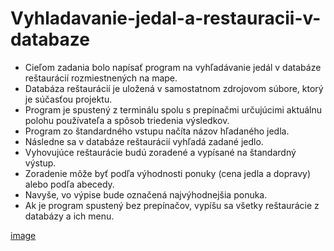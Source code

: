 # Vyhladavanie-jedal-a-restauracii-v-databaze

- Cieľom zadania bolo napísať program na vyhľadávanie jedál v databáze reštaurácií rozmiestnených na mape.
- Databáza reštaurácií je uložená v samostatnom zdrojovom súbore, ktorý je súčasťou projektu.
- Program je spustený z terminálu spolu s prepínačmi určujúcimi aktuálnu polohu používateľa a spôsob triedenia výsledkov.
- Program zo štandardného vstupu načíta názov hľadaného jedla.
- Následne sa v databáze reštaurácií vyhľadá zadané jedlo.
- Vyhovujúce reštaurácie budú zoradené a vypísané na štandardný výstup.
- Zoradenie môže byť podľa výhodnosti ponuky (cena jedla a dopravy) alebo podľa abecedy.
- Navyše, vo výpise bude označená najvýhodnejšia ponuka.
- Ak je program spustený bez prepínačov, vypíšu sa všetky reštaurácie z databázy a ich menu.

[image](https://github.com/SimonCanecky/Vyhladavanie-jedal-a-restauracii-v-databaze/assets/71691945/28c358c7-c656-48d8-87ea-e230c63fa77b)
